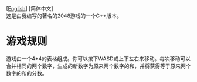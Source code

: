 [[English](readme.md)] [简体中文]  
这是由我编写的著名的2048游戏的一个C++版本。  
# 游戏规则
游戏由一个4*4的表格组成。你可以按下WASD或上下左右来移动。每次移动可以合并相同的两个数字，生成的新数字为原来两个数字的和，并将获得等于原来两个数字的和的分数。